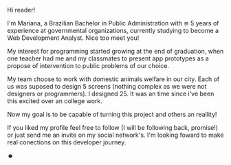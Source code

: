 Hi reader!

I'm Mariana, a Brazilian Bachelor in Public Administration with ≅ 5 years of experience at governmental organizations, currently studying to become a Web Development Analyst. Nice too meet you!

My interest for programming started growing at the end of graduation, when one teacher had me and my classmates to present app prototypes as a propose of intervention to public problems of our choice. 

My team choose to work with domestic animals welfare in our city. Each of us was suposed to design 5 screens (nothing complex as we were not designers or programmers). I designed 25. It was an time since i've been this excited over an college work.

Now my goal is to be capable of turning this project and others an reallity! 

If you liked my profile feel free to follow (I will be following back, promise!) or just send me an invite on my social network's. I'm looking foward to make real conections on this developer journey. 

☻
